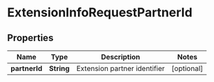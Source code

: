 
# ExtensionInfoRequestPartnerId

## Properties
Name | Type | Description | Notes
------------ | ------------- | ------------- | -------------
**partnerId** | **String** | Extension partner identifier |  [optional]



